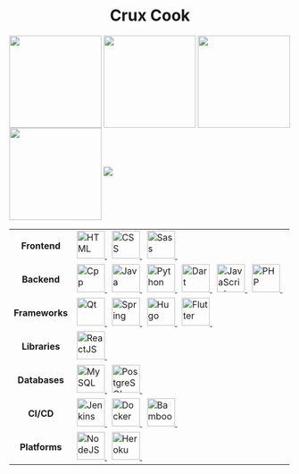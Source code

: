 <h1 align="center">Crux Cook</h1>

<a>
    <img
        height=165
        align="center"
        src="https://github-readme-stats.vercel.app/api?username=cruxcook&show_icons=true&hide_border=true&hide_title=true&theme=default&bg_color=00000000#gh-light-mode-only"
    />
</a>
<a>
    <img
        height=165
        align="center"
        src="https://github-readme-stats.vercel.app/api?username=cruxcook&show_icons=true&hide_border=true&hide_title=true&theme=gruvbox&bg_color=00000000#gh-dark-mode-only"
    />
</a>
<a>
    <img
        height=165
        align="center"
        src="https://github-readme-stats.vercel.app/api/top-langs/?username=cruxcook&layout=compact&hide_border=true&hide_title=true&theme=default&bg_color=00000000#gh-light-mode-only"
    />
</a>
<a> 
    <img
        height=165
        align="center"
        src="https://github-readme-stats.vercel.app/api/top-langs/?username=cruxcook&layout=compact&hide_border=true&hide_title=true&theme=gruvbox&bg_color=00000000#gh-dark-mode-only"
    />
</a>

<picture>
  <source
    srcset="https://github-readme-stats.vercel.app/api?username=cruxcook&show_icons=true&hide_border=true&hide_title=true&theme=gruvbox&bg_color=00000000"
    media="(prefers-color-scheme: dark)"
  />
  <source
    srcset="https://github-readme-stats.vercel.app/api?username=cruxcook&show_icons=true&hide_border=true&hide_title=true&theme=default&bg_color=00000000"
    media="(prefers-color-scheme: light), (prefers-color-scheme: no-preference)"
  />
  <img src="https://github-readme-stats.vercel.app/api?username=cruxcook&show_icons=true" />
</picture>


<!-- Repo Card
[![Readme Card](https://github-readme-stats.vercel.app/api/pin/?username=cruxcook&repo=cruxtrove&theme=gruvbox&bg_color=00000000&hide_border=true)](https://github.com/anuraghazra/github-readme-stats)
-->

<table>
    <tr>
        <td align="center"><b>Frontend</b></td>
        <td>
            <a href="https://www.w3schools.com/html/">
                <img
                    src="https://cdn.jsdelivr.net/gh/devicons/devicon/icons/html5/html5-original.svg"
                    alt="HTML"
                    width="50" height="50"
                />
            </a> &nbsp;
            <a href="https://www.w3schools.com/css/">
                <img
                    src="https://cdn.jsdelivr.net/gh/devicons/devicon/icons/css3/css3-original.svg"
                    alt="CSS"
                    width="50" height="50"
                />
            </a> &nbsp;
            <a href="https://sass-lang.com/">
                <img  
                    src="https://cdn.jsdelivr.net/gh/devicons/devicon/icons/sass/sass-original.svg"
                    alt="Sass"
                    width="50" height="50"
                />
            </a> &nbsp;
            <!-- 
            <a href="">
                <img  
                    src="" 
                    alt="" 
                    width="50" height="50"
                />
            </a> &nbsp;
            -->
        </td>
    </tr>
    <tr>
        <td align="center"><b>Backend</b></td>
        <td>
            <a href="https://cplusplus.com/doc/tutorial/">
                <img  
                    src="https://cdn.jsdelivr.net/gh/devicons/devicon/icons/cplusplus/cplusplus-original.svg"
                    alt="Cpp"
                    width="50" height="50"
                />
            </a> &nbsp;
            <a href="https://www.w3schools.com/java/java_intro.asp">
                <img  
                    src="https://cdn.jsdelivr.net/gh/devicons/devicon/icons/java/java-original.svg"
                    alt="Java"
                    width="50" height="50"
                />
            </a> &nbsp;
            <a href="https://www.python.org/">
                <img  
                    src="https://cdn.jsdelivr.net/gh/devicons/devicon/icons/python/python-original.svg"
                    alt="Python"
                    width="50" height="50"
                    />
            </a> &nbsp;
            <a href="https://dart.dev/">
                <img  
                    src="https://cdn.jsdelivr.net/gh/devicons/devicon/icons/dart/dart-original.svg"
                    alt="Dart"
                    width="50" height="50"
                />
            </a> &nbsp;
            <a href="https://www.javascript.com/">
                <img
                    src="https://cdn.jsdelivr.net/gh/devicons/devicon/icons/javascript/javascript-original.svg"
                    alt="JavaScript"
                    width="50" height="50"
                />
            </a> &nbsp;
            <a href="https://www.php.net/">
                <img  
                    src="https://cdn.jsdelivr.net/gh/devicons/devicon/icons/php/php-plain.svg"
                    alt="PHP"
                    width="50" height="50"
                />
            </a> &nbsp;
        </td>
    </tr>
    <tr>
        <td align="center"><b>Frameworks</b></td>
        <td>
            <a href="https://www.qt.io/">
                <img
                    src="https://cdn.jsdelivr.net/gh/devicons/devicon/icons/qt/qt-original.svg"
                    alt="Qt"
                    width="50" height="50"
                />
            </a> &nbsp;
            <a href="https://spring.io/">
                <img
                    src="https://cdn.jsdelivr.net/gh/devicons/devicon/icons/spring/spring-original.svg"
                    alt="Spring"
                    width="50" height="50"
                />
            </a> &nbsp;
            <a href="https://gohugo.io/">
                <img  
                    src="https://cdn.jsdelivr.net/gh/devicons/devicon/icons/hugo/hugo-original.svg"
                    alt="Hugo"
                    width="50" height="50"
                />
            </a> &nbsp;
            <a href="https://flutter.dev/">
                <img  
                    src="https://cdn.jsdelivr.net/gh/devicons/devicon/icons/flutter/flutter-original.svg"
                    alt="Flutter"
                    width="50" height="50"
                />
            </a> &nbsp;
        </td>
    </tr>
    <tr>
        <td align="center"><b>Libraries</b></td>
        <td>
            <a href="https://reactjs.org/">
                <img
                    src="https://cdn.jsdelivr.net/gh/devicons/devicon/icons/react/react-original.svg"
                    alt="ReactJS"
                    width="50" height="50"
                />
            </a> &nbsp;
        </td>
    </tr>
    <tr>
        <td align="center"><b>Databases</b></td>
        <td>
            <a href="https://www.mysql.com/">
                <img  
                    src="https://cdn.jsdelivr.net/gh/devicons/devicon/icons/mysql/mysql-original.svg"
                    alt="MySQL"
                    width="50" height="50"
                />
            </a> &nbsp;
            <a href="https://www.postgresql.org/">
                <img  
                    src="https://cdn.jsdelivr.net/gh/devicons/devicon/icons/postgresql/postgresql-original.svg"
                    alt="PostgreSQL"
                    width="50" height="50"
                />
            </a> &nbsp;
        </td>
    </tr>
    <tr>
        <td align="center"><b>CI/CD</b></td>
        <td>
            <a href="https://www.jenkins.io/">
                <img  
                    src="https://cdn.jsdelivr.net/gh/devicons/devicon/icons/jenkins/jenkins-original.svg"
                    alt="Jenkins"
                    width="50" height="50"
                />
            </a> &nbsp; 
            <a href="https://www.docker.com/">
                <img  
                    src="https://cdn.jsdelivr.net/gh/devicons/devicon/icons/docker/docker-original.svg"
                    alt="Docker"
                    width="50" height="50"
                />
            </a> &nbsp;
            <a href="https://www.atlassian.com/software/bamboo">
                <img  
                    src="https://cdn.jsdelivr.net/gh/devicons/devicon/icons/bamboo/bamboo-original.svg"
                    alt="Bamboo"
                    width="50" height="50"
                />
            </a> &nbsp;
        </td>
    </tr>
    <tr>
        <td align="center"><b>Platforms</b></td>
        <td>
            <a href="https://nodejs.org/en/">
                <img  
                    src="https://cdn.jsdelivr.net/gh/devicons/devicon/icons/nodejs/nodejs-original.svg"
                    alt="NodeJS"
                    width="50" height="50"
                />
            </a> &nbsp; 
            <a href="https://www.heroku.com/">
                <img  
                    src="https://cdn.jsdelivr.net/gh/devicons/devicon/icons/heroku/heroku-original.svg"
                    alt="Heroku"
                    width="50" height="50"
                />
            </a> &nbsp;
        </td>
    </tr>
</table>